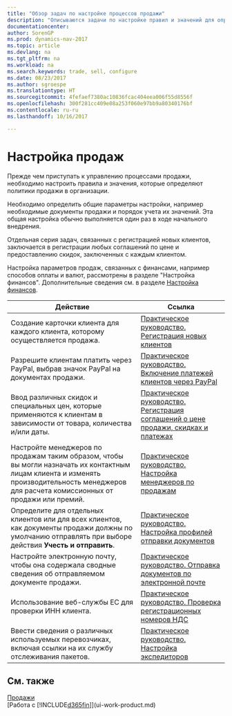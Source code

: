 ```yaml
---
title: "Обзор задач по настройке процессов продажи"
description: "Описываются задачи по настройке правил и значений для определения политик и процессов продаж."
documentationcenter: 
author: SorenGP
ms.prod: dynamics-nav-2017
ms.topic: article
ms.devlang: na
ms.tgt_pltfrm: na
ms.workload: na
ms.search.keywords: trade, sell, configure
ms.date: 08/23/2017
ms.author: sgroespe
ms.translationtype: HT
ms.sourcegitcommit: 4fefaef7380ac10836fcac404eea006f55d8556f
ms.openlocfilehash: 300f281cc409e08a253f060e97bb9a80340176bf
ms.contentlocale: ru-ru
ms.lasthandoff: 10/16/2017

---
```

# <a name="setting-up-sales"></a>Настройка продаж
Прежде чем приступать к управлению процессами продажи, необходимо настроить правила и значения, которые определяют политики продажи в организации.

Необходимо определить общие параметры настройки, например необходимые документы продажи и порядок учета их значений. Эта общая настройка обычно выполняется один раз в ходе начального внедрения.

Отдельная серия задач, связанных с регистрацией новых клиентов, заключается в регистрации любых соглашений по цене и предоставлению скидок, заключенных с каждым клиентом.

Настройка параметров продаж, связанных с финансами, например способов оплаты и валют, рассмотрены в разделе "Настройка финансов". Дополнительные сведения см. в разделе [Настройка финансов](finance-setup-finance.md).

| Действие | Ссылка |
| --- | --- |
| Создание карточки клиента для каждого клиента, которому осуществляется продажа. |[Практическое руководство. Регистрация новых клиентов](sales-how-register-new-customers.md) |
| Разрешите клиентам платить через PayPal, выбрав значок PayPal на документах продажи. |[Практическое руководство. Включение платежей клиентов через PayPal](sales-how-enable-payment-service-extensions.md) |
| Ввод различных скидок и специальных цен, которые применяются к клиентам в зависимости от товара, количества и/или даты. |[Практическое руководство. Регистрация соглашений о цене продажи, скидках и платежах](sales-how-record-sales-price-discount-payment-agreements.md) |
| Настройте менеджеров по продажам таким образом, чтобы вы могли назначать их контактным лицам клиента и изменять производительность менеджеров для расчета комиссионных от продажи или премий. |[Практическое руководство. Настройка менеджеров по продажам](sales-how-setup-salespeople.md) |
| Определите для отдельных клиентов или для всех клиентов, как документы продажи должны по умолчанию отправлять при выборе действия **Учесть и отправить**. |[Практическое руководство. Настройка профилей отправки документов](sales-how-setup-document-send-profiles.md) |
| Настройте электронную почту, чтобы она содержала сводные сведения об отправляемом документе продажи. |[Практическое руководство. Отправка документов по электронной почте](ui-how-send-documents-email.md) |
|Использование веб-службы ЕС для проверки ИНН клиента.|[Практическое руководство. Проверка регистрационных номеров НДС](sales-how-to-verify-vat-registration-numbers.md)|
|Ввести сведения о различных используемых перевозчиках, включая ссылки на их службу отслеживания пакетов.|[Практическое руководство. Настройка экспедиторов](sales-how-to-set-up-shipping-agents.md)|

## <a name="see-also"></a>См. также
[Продажи](sales-manage-sales.md)  
[Работа с [!INCLUDE[d365fin](includes/d365fin_md.md)]](ui-work-product.md)

